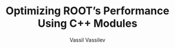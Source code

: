 ---
layout: default
title: Optimizing ROOT’s Performance Using C++ Modules
author: Vassil Vassilev
publication: Journal of Physics - Conference Series, Volume 898, Track 5 - Software Development
year: 2017
type: CLING
doi: 10.1088/1742-6596/898/7/072023
abstract:
---